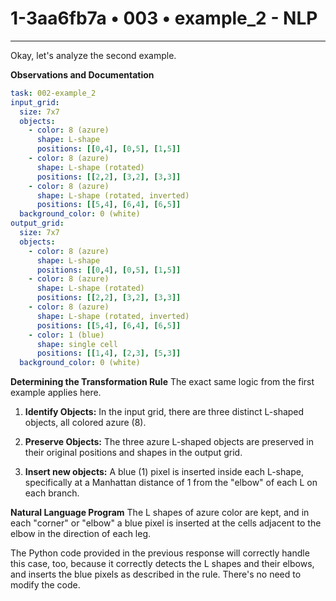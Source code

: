 # 1-3aa6fb7a • 003 • example_2 - NLP

---
Okay, let's analyze the second example.

**Observations and Documentation**

```yaml
task: 002-example_2
input_grid:
  size: 7x7
  objects:
    - color: 8 (azure)
      shape: L-shape
      positions: [[0,4], [0,5], [1,5]]
    - color: 8 (azure)
      shape: L-shape (rotated)
      positions: [[2,2], [3,2], [3,3]]
    - color: 8 (azure)
      shape: L-shape (rotated, inverted)
      positions: [[5,4], [6,4], [6,5]]
  background_color: 0 (white)
output_grid:
  size: 7x7
  objects:
    - color: 8 (azure)
      shape: L-shape
      positions: [[0,4], [0,5], [1,5]]
    - color: 8 (azure)
      shape: L-shape (rotated)
      positions: [[2,2], [3,2], [3,3]]
    - color: 8 (azure)
      shape: L-shape (rotated, inverted)
      positions: [[5,4], [6,4], [6,5]]
    - color: 1 (blue)
      shape: single cell
      positions: [[1,4], [2,3], [5,3]]
  background_color: 0 (white)
```

**Determining the Transformation Rule**
The exact same logic from the first example applies here.

1.  **Identify Objects:** In the input grid, there are three distinct L-shaped objects, all colored azure (8).

2.  **Preserve Objects:** The three azure L-shaped objects are preserved in their original positions and shapes in the output grid.

3.  **Insert new objects:** A blue (1) pixel is inserted inside each L-shape, specifically at a Manhattan distance of 1 from the "elbow" of each L on each branch.

**Natural Language Program**
The L shapes of azure color are kept, and in each "corner" or "elbow" a blue pixel is inserted at the cells adjacent to the elbow in the direction of each leg.

The Python code provided in the previous response will correctly handle this case, too, because it correctly detects the L shapes and their elbows, and inserts the blue pixels as described in the rule. There's no need to modify the code.

